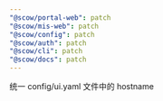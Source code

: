 ```yaml
---
"@scow/portal-web": patch
"@scow/mis-web": patch
"@scow/config": patch
"@scow/auth": patch
"@scow/cli": patch
"@scow/docs": patch
---
```


统一 config/ui.yaml 文件中的 hostname
